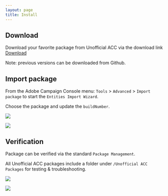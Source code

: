 ```yaml
---
layout: page
title: Install
---
```


## Download

Download your favorite package from Unofficial ACC via the download link <a class="btn btn-primary" href="#" role="button" target="_blank"><i class="fas fa-download"></i> Download</a>

Note: previous versions can be downloaded from Github.

## Import package

From the Adobe Campaign Console menu: `Tools` > `Advanced` > `Import package` to start the `Entities Import Wizard`.

Choose the package and update the `buildNumber`.

![]({{site.url}}/assets/install/import-package.jpg)

![]({{site.url}}//assets/install/update-buildNumber.jpg)

## Verification

Package can be verified via the standard `Package Management`.

All Unofficial ACC packages include a folder under `/Unofficial ACC Packages` for testing & troubleshooting.

![]({{site.url}}//assets/install/verify-via-package.jpg)

![]({{site.url}}//assets/install/verify-via-view.jpg)
